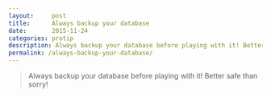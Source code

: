```yaml
---
layout:     post
title:      Always backup your database
date:       2015-11-24
categories: protip
description: Always backup your database before playing with it! Better safe than sorry!
permalink: /always-backup-your-database/
---
```


> Always backup your database before playing with it! Better safe than sorry!
